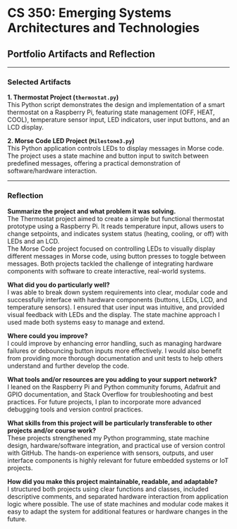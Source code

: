 # CS 350: Emerging Systems Architectures and Technologies  
## Portfolio Artifacts and Reflection

---

### Selected Artifacts

**1. Thermostat Project (`thermostat.py`)**  
This Python script demonstrates the design and implementation of a smart thermostat on a Raspberry Pi, featuring state management (OFF, HEAT, COOL), temperature sensor input, LED indicators, user input buttons, and an LCD display.

**2. Morse Code LED Project (`Milestone3.py`)**  
This Python application controls LEDs to display messages in Morse code. The project uses a state machine and button input to switch between predefined messages, offering a practical demonstration of software/hardware interaction.

---

### Reflection

**Summarize the project and what problem it was solving.**  
The Thermostat project aimed to create a simple but functional thermostat prototype using a Raspberry Pi. It reads temperature input, allows users to change setpoints, and indicates system status (heating, cooling, or off) with LEDs and an LCD.  
The Morse Code project focused on controlling LEDs to visually display different messages in Morse code, using button presses to toggle between messages. Both projects tackled the challenge of integrating hardware components with software to create interactive, real-world systems.

**What did you do particularly well?**  
I was able to break down system requirements into clear, modular code and successfully interface with hardware components (buttons, LEDs, LCD, and temperature sensors). I ensured that user input was intuitive, and provided visual feedback with LEDs and the display. The state machine approach I used made both systems easy to manage and extend.

**Where could you improve?**  
I could improve by enhancing error handling, such as managing hardware failures or debouncing button inputs more effectively. I would also benefit from providing more thorough documentation and unit tests to help others understand and further develop the code.

**What tools and/or resources are you adding to your support network?**  
I leaned on the Raspberry Pi and Python community forums, Adafruit and GPIO documentation, and Stack Overflow for troubleshooting and best practices. For future projects, I plan to incorporate more advanced debugging tools and version control practices.

**What skills from this project will be particularly transferable to other projects and/or course work?**  
These projects strengthened my Python programming, state machine design, hardware/software integration, and practical use of version control with GitHub. The hands-on experience with sensors, outputs, and user interface components is highly relevant for future embedded systems or IoT projects.

**How did you make this project maintainable, readable, and adaptable?**  
I structured both projects using clear functions and classes, included descriptive comments, and separated hardware interaction from application logic where possible. The use of state machines and modular code makes it easy to adapt the system for additional features or hardware changes in the future.




